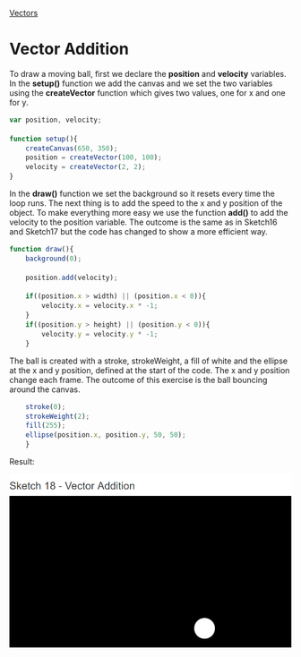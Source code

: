 [Vectors](../)

# Vector Addition

To draw a moving ball, first we declare the **position** and **velocity** variables. In the **setup()** function we add the canvas and we set the two variables using the **createVector** function which gives two values, one for x and one for y.

```js
var position, velocity;

function setup(){
    createCanvas(650, 350);
    position = createVector(100, 100);
    velocity = createVector(2, 2);
}
```
In the **draw()** function we set the background so it resets every time the loop runs. The next thing is to add the speed to the x and y position of the object. To make everything more easy we use the function **add()** to add the velocity to the position variable. The outcome is the same as in Sketch16 and Sketch17 but the code has changed to show a more efficient way.

```js
function draw(){
    background(0);

    position.add(velocity);

    if((position.x > width) || (position.x < 0)){
        velocity.x = velocity.x * -1;
    }
    if((position.y > height) || (position.y < 0)){
        velocity.y = velocity.y * -1;
    }
```
The ball is created with a stroke, strokeWeight, a fill of white and the ellipse at the x and y position, defined at the start of the code. The x and y position change each frame. The outcome of this exercise is the ball bouncing around the canvas.

```js
    stroke(0);
    strokeWeight(2);
    fill(255);
    ellipse(position.x, position.y, 50, 50);
    }
```

Result:

![Vector Addition](img/Sketch18.PNG?raw=true " Vector Addition")
